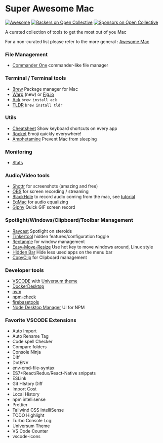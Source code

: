 # Super Awesome Mac
<!--rehype:style=font-size: 38px; border-bottom: 0; display: flex; min-height: 260px; align-items: center; justify-content: center;-->

[![Awesome](https://jaywcjlove.github.io/sb/ico/awesome.svg)](https://github.com/sindresorhus/awesome)
[![Backers on Open Collective](https://opencollective.com/awesome-mac/backers/badge.svg)](#backers) [![Sponsors on Open Collective](https://opencollective.com/awesome-mac/sponsors/badge.svg)](#sponsors)
<!--rehype:style=text-align: center;-->
A curated collection of tools to get the most out of you Mac

For a non-curated list please refer to the more general : [Awesome Mac](https://github.com/jaywcjlove/awesome-mac)

### File Management
- [Commander One](https://apps.apple.com/nl/app/commander-one-file-manager/id1035236694?mt=12) commander-like file manager

### Terminal / Terminal tools
- [Brew](https://brew.sh/) Package manager for Mac
- [Warp](https://warp.dev/) (new) or [Fig.io](https://fig.io/)
- [Ack](https://beyondgrep.com/) `brew install ack`
- [TLDR](https://tldr.sh/) `brew install tldr`

### Utils
- [Cheatsheet](https://www.mediaatelier.com/CheatSheet/) Show keyboard shortcuts on every app
- [Rocket](https://matthewpalmer.net/rocket/) Emoji quickly everywhere!
- [Amphetamine](https://apps.apple.com/us/app/amphetamine/id937984704) Prevent Mac from sleeping

### Monitoring
- [Stats](https://github.com/exelban/stats)

### Audio/Video tools
- [Shottr](https://shottr.cc/) for screenshots (amazing and free)
- [OBS](https://obsproject.com/download) for screen recording / streaming
- [BlackHole](https://existential.audio/blackhole/) to record audio coming from the mac, see [tutorial](https://www.youtube.com/watch?v=n-ECXna1hiY)
- [EqMac](https://eqmac.app/) for audio equalizing
- [Giphy](https://apps.apple.com/us/app/giphy-capture-the-gif-maker/id668208984?mt=12) Quick GIF screen record

### Spotlight/Windows/Clipboard/Toolbar Management
- [Raycast](https://raycast.com) Spotlight on steroids
- [Tinkertool](https://www.bresink.com/osx/TinkerTool.html) hidden features/configuration toggle
- [Rectangle](https://rectangleapp.com/) for window management
- [Easy-Move-Resize](https://github.com/dmarcotte/easy-move-resize) Use hot key to move windows around, Linux style
- [Hidden Bar](https://apps.apple.com/us/app/hidden-bar/id1452453066?mt=12) Hide less used apps on the menu bar
- [CopyClip](https://apps.apple.com/nl/app/copyclip-clipboard-history/id595191960?mt=12) for Clipboard management

### Developer tools
- [VSCODE](https://code.visualstudio.com/download) with [Universum theme](https://vscodethemes.com/e/dbeff.universum/universum?language=javascript)
- [DockerDesktop](https://www.docker.com/products/docker-desktop/)
- [nvm](https://github.com/nvm-sh/nvm#install--update-script)
- [npm-check](https://www.npmjs.com/package/npm-check)
- [firebasetools](https://firebase.google.com/docs/cli#install-cli-mac-linux)
- [Node Desktop Manager](https://720kb.github.io/ndm/) UI for NPM

### Favorite VSCODE Extensions
- Auto Import
- Auto Rename Tag
- Code spell Checker
- Compare folders
- Console Ninja
- Diff
- DotENV
- env-cmd-file-syntax
- ES7+React/Redux/React-Native snippets
- ESLink
- Git HIstory Diff
- Import Cost
- Local History
- npm intellisense
- Prettier
- Tailwind CSS IntelliSense
- TODO Highlight
- Turbo Console Log
- Universum Theme
- VS Code Counter
- vscode-icons
